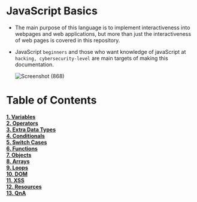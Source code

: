 # JavaScript Basics 

- The main purpose of this language is to implement interactiveness into webpages and web applications, but more than just the interactiveness of web pages is covered in this repository.

- JavaScript `beginners` and those who want knowledge of javaScript at `hacking, cybersecurity-level` are main targets of making this documentation.

  ![Screenshot (868)](https://user-images.githubusercontent.com/63872951/186121539-48e25bf0-de5c-461d-bd9c-19e9dbc8ec66.png)

# Table of Contents

**[1. Variables](https://github.com/ShubhamJagtap2000/JavaScript-Basics/tree/main/01%20Variables)**<br>
**[2. Operators](https://github.com/ShubhamJagtap2000/JavaScript-Basics/tree/main/02%20Operators)**<br>
**[3. Extra Data Types](https://github.com/ShubhamJagtap2000/JavaScript-Basics/tree/main/03%20Extra%20Data%20Types)**<br>
**[4. Conditionals](https://github.com/ShubhamJagtap2000/JavaScript-Basics/tree/main/04%20Conditionals)**<br>
**[5. Switch Cases](https://github.com/ShubhamJagtap2000/JavaScript-Basics/tree/main/05%20Switch%20Cases)**<br>
**[6. Functions](https://github.com/ShubhamJagtap2000/JavaScript-Basics/tree/main/06%20Functions)**<br>
**[7. Objects](https://github.com/ShubhamJagtap2000/JavaScript-Basics/tree/main/07%20Objects)**<br>
**[8. Arrays](https://github.com/ShubhamJagtap2000/JavaScript-Basics/tree/main/08%20Arrays)**<br>
**[9. Loops](https://github.com/ShubhamJagtap2000/JavaScript-Basics/tree/main/09%20Loops)**<br>
**[10. DOM](https://github.com/ShubhamJagtap2000/JavaScript-Basics/tree/main/10%20DOM)**<br>
**[11. XSS](https://github.com/ShubhamJagtap2000/JavaScript-Basics/tree/main/11%20XSS)**<br>
**[12. Resources](https://github.com/ShubhamJagtap2000/JavaScript-Basics/tree/main/12%20Important%20Resources)**<br>
**[13. QnA](https://github.com/ShubhamJagtap2000/JavaScript-Basics/tree/main/13%20Rooms%20QnA)**
